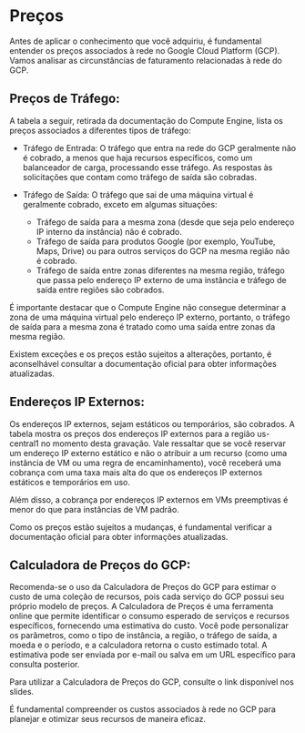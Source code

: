 
# Preços

Antes de aplicar o conhecimento que você adquiriu, é fundamental entender os preços associados à rede no Google Cloud Platform (GCP). Vamos analisar as circunstâncias de faturamento relacionadas à rede do GCP.

## Preços de Tráfego:
A tabela a seguir, retirada da documentação do Compute Engine, lista os preços associados a diferentes tipos de tráfego:

- Tráfego de Entrada: O tráfego que entra na rede do GCP geralmente não é cobrado, a menos que haja recursos específicos, como um balanceador de carga, processando esse tráfego. As respostas às solicitações que contam como tráfego de saída são cobradas.

- Tráfego de Saída: O tráfego que sai de uma máquina virtual é geralmente cobrado, exceto em algumas situações:
  - Tráfego de saída para a mesma zona (desde que seja pelo endereço IP interno da instância) não é cobrado.
  - Tráfego de saída para produtos Google (por exemplo, YouTube, Maps, Drive) ou para outros serviços do GCP na mesma região não é cobrado.
  - Tráfego de saída entre zonas diferentes na mesma região, tráfego que passa pelo endereço IP externo de uma instância e tráfego de saída entre regiões são cobrados.

É importante destacar que o Compute Engine não consegue determinar a zona de uma máquina virtual pelo endereço IP externo, portanto, o tráfego de saída para a mesma zona é tratado como uma saída entre zonas da mesma região.

Existem exceções e os preços estão sujeitos a alterações, portanto, é aconselhável consultar a documentação oficial para obter informações atualizadas.

## Endereços IP Externos:
Os endereços IP externos, sejam estáticos ou temporários, são cobrados. A tabela mostra os preços dos endereços IP externos para a região us-central1 no momento desta gravação. Vale ressaltar que se você reservar um endereço IP externo estático e não o atribuir a um recurso (como uma instância de VM ou uma regra de encaminhamento), você receberá uma cobrança com uma taxa mais alta do que os endereços IP externos estáticos e temporários em uso.

Além disso, a cobrança por endereços IP externos em VMs preemptivas é menor do que para instâncias de VM padrão.

Como os preços estão sujeitos a mudanças, é fundamental verificar a documentação oficial para obter informações atualizadas.

## Calculadora de Preços do GCP:
Recomenda-se o uso da Calculadora de Preços do GCP para estimar o custo de uma coleção de recursos, pois cada serviço do GCP possui seu próprio modelo de preços. A Calculadora de Preços é uma ferramenta online que permite identificar o consumo esperado de serviços e recursos específicos, fornecendo uma estimativa do custo. Você pode personalizar os parâmetros, como o tipo de instância, a região, o tráfego de saída, a moeda e o período, e a calculadora retorna o custo estimado total. A estimativa pode ser enviada por e-mail ou salva em um URL específico para consulta posterior.

Para utilizar a Calculadora de Preços do GCP, consulte o link disponível nos slides.

É fundamental compreender os custos associados à rede no GCP para planejar e otimizar seus recursos de maneira eficaz.